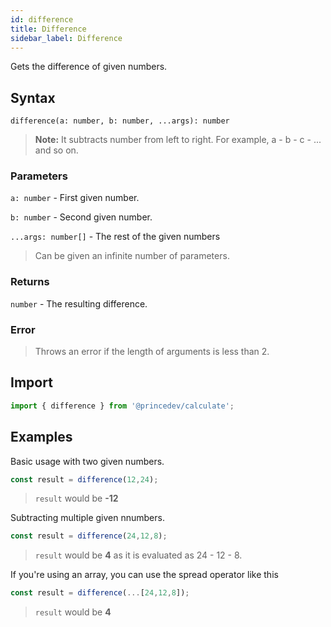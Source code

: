 ```yaml
---
id: difference
title: Difference
sidebar_label: Difference
---
```


Gets the difference of given numbers.

## Syntax

`difference(a: number, b: number, ...args): number`

> **Note:** It subtracts number from left to right. For example, a - b - c - ... and so on.

### Parameters

`a: number` - First given number.

`b: number` - Second given number.

`...args: number[]` - The rest of the given numbers

> Can be given an infinite number of parameters.

### Returns

`number` - The resulting difference.

### Error

> Throws an error if the length of arguments is less than 2.

## Import

```javascript
import { difference } from '@princedev/calculate';
```

## Examples

Basic usage with two given numbers.

```javascript
const result = difference(12,24);
```

> `result` would be **-12**

Subtracting multiple given nnumbers.

```javascript
const result = difference(24,12,8);
```

> `result` would be **4** as it is evaluated as 24 - 12 - 8.

If you're using an array, you can use the spread operator like this

```javascript
const result = difference(...[24,12,8]);
```

> `result` would be **4**